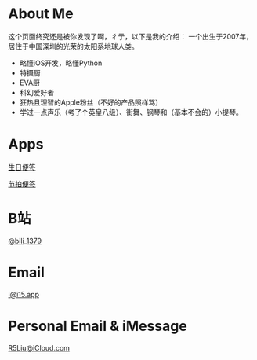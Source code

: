 # About Me

这个页面终究还是被你发现了啊，彳亍，以下是我的介绍：
一个出生于2007年，居住于中国深圳的光荣的太阳系地球人类。

+ 略懂iOS开发，略懂Python
+ 特摄厨
+ EVA厨
+ 科幻爱好者
+ 狂热且理智的Apple粉丝（不好的产品照样骂）
+ 学过一点声乐（考了个英皇八级）、街舞、钢琴和（基本不会的）小提琴。

# Apps

[生日便签](https://apps.apple.com/app/id1499441985)

[节拍便签](https://apps.apple.com/app/id1566854024)

# B站
[@bili_1379](https://space.bilibili.com/477468459)

# Email
[i@i15.app](mailto:rrrrrlcd<i@i15.app>)

# Personal Email & iMessage
[R5Liu@iCloud.com](mailto:rrrrrlcd<r5liu@icloud.com>)

